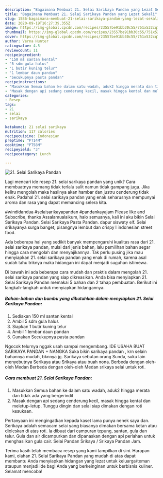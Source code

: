 ```yaml
---
description: "Bagaimana Membuat 21. Selai Sarikaya Pandan yang Lezat Sekali"
title: "Bagaimana Membuat 21. Selai Sarikaya Pandan yang Lezat Sekali"
slug: 1586-bagaimana-membuat-21-selai-sarikaya-pandan-yang-lezat-sekali
date: 2020-09-19T16:27:39.355Z
image: https://img-global.cpcdn.com/recipes/23557be91bb30c55/751x532cq70/21-selai-sarikaya-pandan-foto-resep-utama.jpg
thumbnail: https://img-global.cpcdn.com/recipes/23557be91bb30c55/751x532cq70/21-selai-sarikaya-pandan-foto-resep-utama.jpg
cover: https://img-global.cpcdn.com/recipes/23557be91bb30c55/751x532cq70/21-selai-sarikaya-pandan-foto-resep-utama.jpg
author: Verna Hunter
ratingvalue: 4.5
reviewcount: 11
recipeingredient:
- "150 ml santan kental"
- "5 sdm gula halus"
- "1 butir kuning telur"
- "1 lembar daun pandan"
- "Secukupnya pasta pandan"
recipeinstructions:
- "Masukkan Semua bahan ke dalam satu wadah, aduk2 hingga merata dan tidak ada yang bergerindil"
- "Masak dengan api sedang cenderung kecil, masak hingga kental dan meletup-letup. Tunggu dingin dan selai siap dimakan dengan roti kesukaan."
categories:
- Resep
tags:
- 21
- selai
- sarikaya

katakunci: 21 selai sarikaya 
nutrition: 117 calories
recipecuisine: Indonesian
preptime: "PT14M"
cooktime: "PT58M"
recipeyield: "3"
recipecategory: Lunch

---
```



![21. Selai Sarikaya Pandan](https://img-global.cpcdn.com/recipes/23557be91bb30c55/751x532cq70/21-selai-sarikaya-pandan-foto-resep-utama.jpg)

Lagi mencari ide resep 21. selai sarikaya pandan yang unik? Cara membuatnya memang tidak terlalu sulit namun tidak gampang juga. Jika keliru mengolah maka hasilnya akan hambar dan justru cenderung tidak enak. Padahal 21. selai sarikaya pandan yang enak seharusnya mempunyai aroma dan rasa yang dapat memancing selera kita.

#windidandua #selaisarikayapandan #pandankayajam Please like and Subscribe, thanks Assalamualaikum, halo semuanya, kali ini aku bikin Selai Sarikaya Pandan. Selai Sarikaya Pasta Pandan. dapur siswaty elf. Selai srikayanya surga banget, pisangnya lembut dan crispy l indonesian street food.

Ada beberapa hal yang sedikit banyak mempengaruhi kualitas rasa dari 21. selai sarikaya pandan, mulai dari jenis bahan, lalu pemilihan bahan segar hingga cara mengolah dan menyajikannya. Tak perlu pusing jika mau menyiapkan 21. selai sarikaya pandan yang enak di rumah, karena asal sudah tahu triknya maka hidangan ini dapat menjadi suguhan istimewa.


Di bawah ini ada beberapa cara mudah dan praktis dalam mengolah 21. selai sarikaya pandan yang siap dikreasikan. Anda bisa menyiapkan 21. Selai Sarikaya Pandan memakai 5 bahan dan 2 tahap pembuatan. Berikut ini langkah-langkah untuk menyiapkan hidangannya.

<!--inarticleads1-->

##### Bahan-bahan dan bumbu yang dibutuhkan dalam menyiapkan 21. Selai Sarikaya Pandan:

1. Sediakan 150 ml santan kental
1. Ambil 5 sdm gula halus
1. Siapkan 1 butir kuning telur
1. Ambil 1 lembar daun pandan
1. Gunakan Secukupnya pasta pandan


Ngocok telurnya nggak usah sampai mengembang. IDE USAHA BUAT SARIKAYA PANDAN + NANGKA Suka bikin sarikaya pandan , krn selain bahannya mudah, bknnya jg. Sarikaya sebutan orang Sunda, suku lain menyebutnya Serikaya atau Srikaya atau buah nona. Berbeda dengan oleh-oleh Medan Berbeda dengan oleh-oleh Medan srikaya selai untuk roti. 

<!--inarticleads2-->

##### Cara membuat 21. Selai Sarikaya Pandan:

1. Masukkan Semua bahan ke dalam satu wadah, aduk2 hingga merata dan tidak ada yang bergerindil
1. Masak dengan api sedang cenderung kecil, masak hingga kental dan meletup-letup. Tunggu dingin dan selai siap dimakan dengan roti kesukaan.


Pertanyaan ini mengingatkan kepada kaset lama punya nenek saya dan. Serikaya adalah semacam selai yang biasanya dimakan bersama ketan atau dioleskan di atas roti. Ia dibuat dari campuran tepung, santan, gula dan telur. Gula dan air dicampurkan dan dipanaskan dengan api perlahan untuk menghasilkan gula cair. Selai Pandan Srikaya / Srikaya Pandan Jam. 

Terima kasih telah membaca resep yang kami tampilkan di sini. Harapan kami, olahan 21. Selai Sarikaya Pandan yang mudah di atas dapat membantu Anda menyiapkan hidangan yang lezat untuk keluarga/teman ataupun menjadi ide bagi Anda yang berkeinginan untuk berbisnis kuliner. Selamat mencoba!
